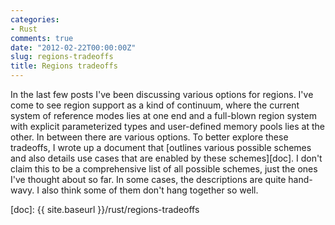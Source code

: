 ```yaml
---
categories:
- Rust
comments: true
date: "2012-02-22T00:00:00Z"
slug: regions-tradeoffs
title: Regions tradeoffs
---
```


In the last few posts I've been discussing various options for
regions.  I've come to see region support as a kind of continuum,
where the current system of reference modes lies at one end and a
full-blown region system with explicit parameterized types and
user-defined memory pools lies at the other.  In between there are
various options.  To better explore these tradeoffs, I wrote up a
document that
[outlines various possible schemes and also details use cases that are enabled by these schemes][doc].
I don't claim this to be a comprehensive list of all possible schemes,
just the ones I've thought about so far.  In some cases, the
descriptions are quite hand-wavy.  I also think some of them don't
hang together so well.

[doc]: {{ site.baseurl }}/rust/regions-tradeoffs
